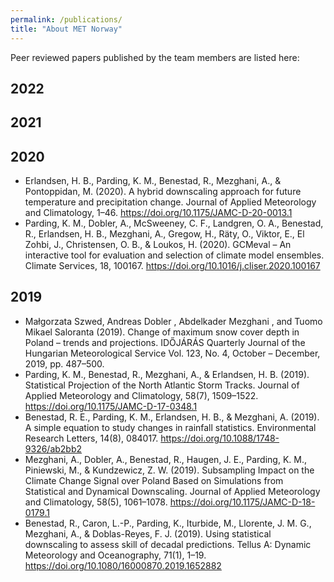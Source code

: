 ```yaml
---
permalink: /publications/
title: "About MET Norway"
---
```



Peer reviewed papers published by the team members are listed here:

## 2022

## 2021

## 2020
* Erlandsen, H. B., Parding, K. M., Benestad, R., Mezghani, A., & Pontoppidan, M. (2020). A hybrid downscaling approach for future temperature and precipitation change. Journal of Applied Meteorology and Climatology, 1–46. https://doi.org/10.1175/JAMC-D-20-0013.1 
* Parding, K. M., Dobler, A., McSweeney, C. F., Landgren, O. A., Benestad, R., Erlandsen, H. B., Mezghani, A., Gregow, H., Räty, O., Viktor, E., El Zohbi, J., Christensen, O. B., & Loukos, H. (2020). GCMeval – An interactive tool for evaluation and selection of climate model ensembles. Climate Services, 18, 100167. https://doi.org/10.1016/j.cliser.2020.100167 

## 2019
* Małgorzata Szwed, Andreas Dobler , Abdelkader Mezghani , and Tuomo Mikael Saloranta (2019). Change of maximum snow cover depth in Poland – trends and projections. IDŐJÁRÁS Quarterly Journal of the Hungarian Meteorological Service Vol. 123, No. 4, October – December, 2019, pp. 487–500.
* Parding, K. M., Benestad, R., Mezghani, A., & Erlandsen, H. B. (2019). Statistical Projection of the North Atlantic Storm Tracks. Journal of Applied Meteorology and Climatology, 58(7), 1509–1522. https://doi.org/10.1175/JAMC-D-17-0348.1
* Benestad, R. E., Parding, K. M., Erlandsen, H. B., & Mezghani, A. (2019). A simple equation to study changes in rainfall statistics. Environmental Research Letters, 14(8), 084017. https://doi.org/10.1088/1748-9326/ab2bb2
* Mezghani, A., Dobler, A., Benestad, R., Haugen, J. E., Parding, K. M., Piniewski, M., & Kundzewicz, Z. W. (2019). Subsampling Impact on the Climate Change Signal over Poland Based on Simulations from Statistical and Dynamical Downscaling. Journal of Applied Meteorology and Climatology, 58(5), 1061–1078. https://doi.org/10.1175/JAMC-D-18-0179.1
* Benestad, R., Caron, L.-P., Parding, K., Iturbide, M., Llorente, J. M. G., Mezghani, A., & Doblas-Reyes, F. J. (2019). Using statistical downscaling to assess skill of decadal predictions. Tellus A: Dynamic Meteorology and Oceanography, 71(1), 1–19. https://doi.org/10.1080/16000870.2019.1652882
